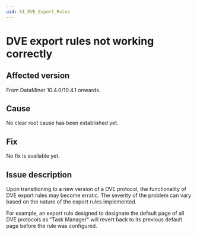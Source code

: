 ```yaml
---
uid: KI_DVE_Export_Rules
---
```


# DVE export rules not working correctly

## Affected version

From DataMiner 10.4.0/10.4.1 onwards.

## Cause

No clear root cause has been established yet.

## Fix

No fix is available yet.

## Issue description

Upon transitioning to a new version of a DVE protocol, the functionality of DVE export rules may become erratic. The severity of the problem can vary based on the nature of the export rules implemented.

For example, an export rule designed to designate the default page of all DVE protocols as "Task Manager" will revert back to its previous default page before the rule was configured.
